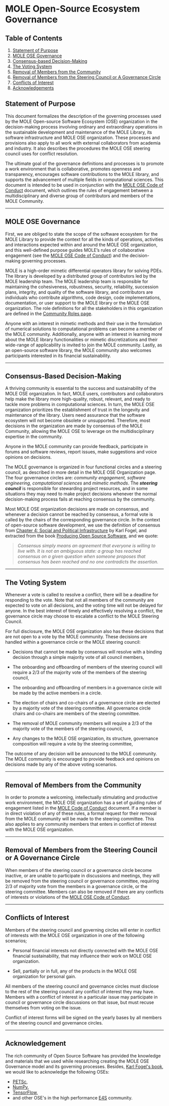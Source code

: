 # MOLE Open-Source Ecosystem Governance

## Table of Contents

1. [Statement of Purpose](#statement-of-purpose)
2. [MOLE OSE Governance](#mole-ose-governance)
3. [Consensus-based Decision-Making](#consensus-based-decision-making)
4. [The Voting System](the-voting-system)
5. [Removal of Members from the Community](#removal-of-members-from-the-community)
6. [Removal of Members from the Steering Council or A Governance Circle](#removal-of-members-from-the-steering-council-or-a-governance-circle)
7. [Conflicts of Interest](#conflicts-of-interest)
8. [Acknowledgements](#acknowledgement)

## Statement of Purpose

This document formalizes the description of the governing processes used by the MOLE Open-source Software Ecosystem (OSE) organization in the decision-making process involving ordinary and extraordinary operations in the sustainable development and maintenance of the MOLE Library, its software infrastructure and MOLE OSE organization. These processes and provisions also apply to all work with external collaborators from academia and industry.  It also describes the procedures the MOLE OSE steering council uses for conflict resolution.

The ultimate goal of the governance definitions and processes is to promote a work environment that is collaborative, promotes openness and transparency, encourages software contributions to the MOLE library, and supports the advancement of multiple fields in computational sciences. This document is intended to be used in conjunction with the [MOLE OSE Code of Conduct](https://mole-docs.readthedocs.io/en/main/intros/code_of_conduct_wrapper.html) document,  which outlines the rules of engagement between a multidisciplinary and diverse group of contributors and members of the MOLE Community.

---

## MOLE OSE Governance

First, we are obliged to state the scope of the software ecosystem for the MOLE Library to provide the context for all the kinds of operations, activities and interactions expected within and around the MOLE OSE organization, and this well-defined purpose guides MOLE’s rules of collaborative engagement (see the [MOLE OSE Code of Conduct](https://mole-docs.readthedocs.io/en/main/intros/code_of_conduct_wrapper.html)) and the decision-making governing processes.

MOLE is a high-order mimetic differential operators library for solving PDEs. The library is developed by a distributed group of contributors led by the MOLE leadership team. The MOLE leadership team is responsible for maintaining the cohesiveness, robustness, security, reliability, succession plans, integrity, and quality of the software library, and contributors are individuals who contribute algorithms, code design, code implementations, documentation, or user support to the MOLE library or the MOLE OSE organization.  The role definitions for all the stakeholders in this organization are defined in the [Community Roles page](https://mole-docs.readthedocs.io/en/main/intros/community_roles_wrapper.html).

Anyone with an interest in mimetic methods and their use in the formulation of numerical solutions to computational problems can become a member of the MOLE community. Additionally, anyone with an interest in learning more about the MOLE library functionalities or mimetic discretizations and their wide-range of applicability is invited to join the MOLE community.  Lastly, as an open-source software library, the MOLE community also welcomes participants interested in its financial sustainability.

---

## Consensus-Based Decision-Making

A thriving community is essential to the success and sustainability of the MOLE OSE organization. In fact, MOLE users, contributors and collaborators help make the library more high-quality, robust, relevant, and ready to tackle more problems in computational sciences. In turn, the MOLE OSE organization prioritizes the establishment of trust in the longevity and maintenance of the library. Users need assurance that the software ecosystem will not become obsolete or unsupported. Therefore, most decisions in the organization are made by consensus of the MOLE Community,  allowing the MOLE OSE to leverage on the multidisciplinary expertise in the community.  

Anyone in the MOLE community can provide feedback, participate in forums and software reviews, report issues, make suggestions and voice opinions on decisions.

The MOLE governance is organized in four functional circles and a steering council, as described in more detail in the MOLE OSE Organization page. The four governance circles are: _community engagement, software engineering, computational sciences_ and _mimetic methods_.  The **_steering council_** is responsible for stewarding project resources, and in some situations they may need to make project decisions whenever the normal decision-making process fails at reaching consensus by the community.

Most MOLE OSE organization decisions are made on consensus, and whenever a decision cannot be reached by consensus, a formal vote is called by the chairs of the corresponding governance circle.  In the context of open-source software development, we use the definition of consensus from  [Chapter 4: Social and Political Infrastructure](https://producingoss.com/en/social-infrastructure.html) by Karl Fogel, and extracted from the book [Producing Open Source Software](https://producingoss.com/en/index.html), and we quote:
> _Consensus simply means an agreement that everyone is willing to live with. It is not an ambiguous state: a group has reached consensus on a given question when someone proposes that consensus has been reached and no one contradicts the assertion._

---

## The Voting System

Whenever a vote is called to resolve a conflict, there will be a deadline for responding to the vote. Note that not all members of the community are expected to vote on all decisions, and the voting time will not be delayed for anyone.  In the best interest of timely and effectively resolving a conflict, the governance circle may choose to escalate a conflict to the MOLE Steering Council.

For full disclosure, the MOLE OSE organization also has these decisions that are not open to a vote by the MOLE community.  These decisions are handled within a governance circle or the MOLE steering council:

- Decisions that cannot be made by consensus will resolve with a binding decision through a simple majority vote of all council members,

- The onboarding and offboarding of members of the steering council will require a 2/3 of the majority vote of the members of the steering council, 

- The onboarding and offboarding of members in a governance circle will be made by the active members in a circle.  

- The election of chairs and co-chairs of a governance circle are elected by a majority vote of the steering committee. All governance circle chairs and co-chairs are members of the steering committee.

- The removal of MOLE community members will require a 2/3 of the majority vote of the members of the steering council,

- Any changes to the MOLE OSE organization, its structure, governance composition will require a vote by the steering committee,

The outcome of any decision will be announced to the MOLE community. The MOLE community is encouraged to provide feedback and opinions on decisions made by any of the above voting scenarios.

---

## Removal of Members from the Community

In order to promote a welcoming, intellectually stimulating and productive work environment, the MOLE OSE organization has a set of guiding rules of engagement listed in the [MOLE Code of Conduct](https://mole-docs.readthedocs.io/en/main/intros/code_of_conduct_wrapper.html) document. If a member is in direct violation of any of these rules,  a formal request for their removal from the MOLE community will be made to the steering committee.  This also applies to any community members that enters in conflict of interest with the MOLE OSE organization.

---

## Removal of Members from the Steering Council or A Governance Circle

When members of the steering council or a governance circle become inactive, or are unable to participate in discussions and meetings, they will be removed from the steering council or governance committee, requiring 2/3 of majority vote from the members in a governance circle, or the steering committee.
Members can also be removed if there are any conflicts of interests or violations of the [MOLE OSE Code of Conduct](https://mole-docs.readthedocs.io/en/main/intros/code_of_conduct_wrapper.html).

---

## Conflicts of Interest

Members of the  steering council and governing circles  will enter in conflict of interests with the MOLE OSE organization in one of the following scenarios;  

- Personal financial interests not directly connected with the MOLE OSE financial sustainability, that may influence their work on MOLE OSE organization.

- Sell, partially or in full, any of the products in the MOLE OSE organization for personal gain.

All members of the  steering council and governance circles must disclose to the rest of the steering council any conflict of interest they may have. Members with a conflict of interest in a particular issue may participate in council or governance circle  discussions on that issue, but must recuse themselves from voting on the issue.

Conflict of interest forms will be signed on the yearly bases by all members of the steering council and governance circles.

---

## Acknowledgement

The rich community of Open Source Software has provided the knowledge and materials that we used while researching creating the MOLE OSE Governance model and its governing processes. Besides, [Karl Fogel's book](https://producingoss.com/), we would like to acknowledge the following OSEs:

- [PETSc](https://petsc.org/main/community/governance/),
- [NumPy](https://numpy.org/doc/stable/dev/governance/governance.html),
- [TensorFlow](https://www.tensorflow.org/community/contribute),
- and other OSE's in the high performance [E4S](https://e4s.io/index.html) community.
